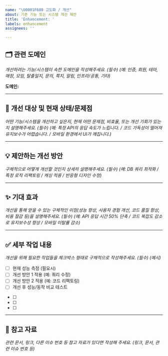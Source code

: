 ```yaml
---
name: "\U0001F680 고도화 / 개선"
about: 기존 기능 또는 시스템 개선 제안
title: 'Enhancement: '
labels: enhancement
assignees: ''

---
```


## 🗂 관련 도메인

*개선하려는 기능/시스템이 속한 도메인을 작성해주세요. (필수)*
*(예: 인증, 회원, 테마, 매장, 모임, 탈출일지, 문의, 쪽지, 알림, 인프라/공통, 기타)*

**도메인:** <!-- 여기에 작성 -->

---

## 🎯 개선 대상 및 현재 상태/문제점

*어떤 기능/시스템을 개선하고 싶은지, 현재 어떤 문제점, 비효율, 또는 개선 기회가 있는지 설명해주세요. (필수)*
*(예: 특정 API의 응답 속도가 느립니다. / 코드 가독성이 떨어져 유지보수가 어렵습니다. / 모바일 환경에서 UI가 깨집니다.)*

<!-- 여기에 작성 -->

---

## 💡 제안하는 개선 방안

*구체적으로 어떻게 개선할 것인지 상세히 설명해주세요. (필수)*
*(예: DB 쿼리 최적화 / 특정 로직 리팩토링 / 캐싱 적용 / 반응형 디자인 수정)*

<!-- 여기에 작성 -->

---

## ✨ 기대 효과

*개선을 통해 얻을 수 있는 구체적인 이점(성능 향상, 사용자 경험 개선, 코드 품질 향상, 비용 절감 등)을 설명해주세요. (필수)*
*(예: API 응답 시간 50% 단축 / 코드 복잡도 감소로 유지보수성 향상 / 모바일 이탈률 감소)*

<!-- 여기에 작성 -->

---

## ✅ 세부 작업 내용

*개선을 위해 필요한 작업들을 체크박스 형태로 구체적으로 작성해주세요. (필수)*
*(예시)*
*   [ ] 현재 성능 측정 (필요시)
*   [ ] 개선 방안 1 적용 (예: 쿼리 수정)
*   [ ] 개선 방안 2 적용 (예: 코드 리팩토링)
*   [ ] 개선 후 성능/동작 비교 테스트

<!-- 여기에 체크리스트 작성 -->
- [ ]
- [ ]
- [ ]

---

## 🔗 참고 자료

*관련 문서, 링크, 다른 이슈 번호 등 참고 자료가 있다면 작성해 주세요.*
*(링크, 문서, 관련 이슈 번호 등)*

<!-- 여기에 작성 -->
